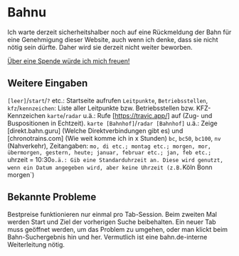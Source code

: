 
# Bahnu
Ich warte derzeit sicherheitshalber noch auf eine Rückmeldung der Bahn für eine Genehmigung dieser Website, auch wenn ich denke, dass sie nicht nötig sein dürfte. Daher wird sie derzeit nicht weiter beworben.

[Über eine Spende würde ich mich freuen!](https://paypal.me/ummen)

## Weitere Eingaben
`[leer]`/`start`/`?` etc.: Startseite aufrufen
`Leitpunkte`, `Betriebsstellen`, `kfz`/`kennzeichen`: Liste aller Leitpunkte bzw. Betriebsstellen bzw. KFZ-Kennzeichen
`karte`/`radar` u.ä.: Rufe [https://travic.app/] auf (Zug- und Buspositionen in Echtzeit).
`karte [Bahnhof]`/`radar [Bahnhof]` u.ä.: Zeige [direkt.bahn.guru] (Welche Direktverbindungen gibt es) und [chronotrains.com] (Wie weit komme ich in x Stunden)
`bc`, `bc50`, `bc100`, `nv` (Nahverkehr), 
Zeitangaben: `mo, di etc.; montag etc.; morgen, mor, übermorgen, gestern, heute; januar, februar etc.; jan, feb etc.; 
`uhrzeit = 10:30` o.ä.: Gib eine Standarduhrzeit an. Diese wird genutzt, wenn ein Datum angegeben wird, aber keine Uhrzeit (z.B. `Köln Bonn morgen`)


## Bekannte Probleme

Bestpreise funktionieren nur einmal pro Tab-Session. Beim zweiten Mal werden Start und Ziel der vorherigen Suche beibehalten. Ein neuer Tab muss geöffnet werden, um das Problem zu umgehen, oder man klickt beim Bahn-Suchergebnis hin und her.
Vermutlich ist eine bahn.de-interne Weiterleitung nötig.
